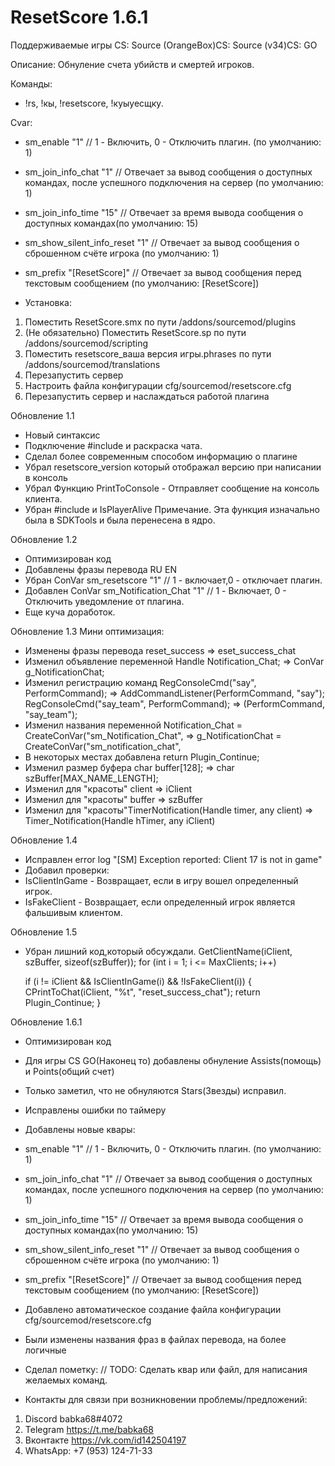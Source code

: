# ResetScore 1.6.1
Поддерживаемые игры	CS: Source (OrangeBox)CS: Source (v34)CS: GO

Описание: Обнуление счета убийств и смертей игроков.

Команды: 
- !rs, !кы, !resetscore, !куыуесщку.

Cvar:
- sm_enable 					"1" 					// 1 - Включить, 0 - Отключить плагин. (по умолчанию: 1)
- sm_join_info_chat 			"1" 					// Отвечает за вывод сообщения о доступных командах, после успешного подключения на сервер (по умолчанию: 1)
- sm_join_info_time				"15"					// Отвечает за время вывода сообщения о доступных командах(по умолчанию: 15)
- sm_show_silent_info_reset 	"1"						// Отвечает за вывод сообщения о сброшенном счёте игрока (по умолчанию: 1)
- sm_prefix						"[ResetScore]"  		// Отвечает за вывод сообщения перед текстовым сообщением (по умолчанию: [ResetScore])

- Установка:
1) Поместить ResetScore.smx по пути /addons/sourcemod/plugins
2) (Не обязательно) Поместить ResetScore.sp по пути /addons/sourcemod/scripting
3) Поместить resetscore_ваша версия игры.phrases по пути /addons/sourcemod/translations
4) Перезапустить сервер
4) Настроить файла конфигурации cfg/sourcemod/resetscore.cfg
5) Перезапустить сервер и наслаждаться работой плагина

Обновление 1.1
- Новый синтаксис
- Подключение #include <morecolors> и раскраска чата.
- Сделал более современным способом информацию о плагине
- Убрал resetscore_version который отображал версию при написании в консоль
- Убрал Функцию PrintToConsole - Отправляет сообщение на консоль клиента.
- Убран #include <sdktools> и IsPlayerAlive 
Примечание. Эта функция изначально была в SDKTools и была перенесена в ядро.

Обновление 1.2
- Оптимизирован код
- Добавлены фразы перевода RU EN
- Убран ConVar sm_resetscore "1" // 1 - включает,0 - отключает плагин.
- Добавлен ConVar sm_Notification_Chat "1" // 1 - Включает, 0 - Отключить уведомление от плагина.
- Еще куча доработок.

Обновление 1.3
Мини оптимизация:
- Изменены фразы перевода 
reset_success => eset_success_chat
- Изменил объявление переменной
Handle Notification_Chat; => ConVar g_NotificationChat;
- Изменил регистрацию команд
RegConsoleCmd("say", PerformCommand); => AddCommandListener(PerformCommand, "say");
RegConsoleCmd("say_team", PerformCommand); => (PerformCommand, "say_team");
- Изменил названия переменной
Notification_Chat = CreateConVar("sm_Notification_Chat", =>  g_NotificationChat = CreateConVar("sm_notification_chat",
- В некоторых местах добавлена return Plugin_Continue;
- Изменил размер буфера char buffer[128];  => char szBuffer[MAX_NAME_LENGTH];
- Изменил для "красоты" client => iClient
- Изменил для "красоты" buffer => szBuffer
- Изменил для "красоты"TimerNotification(Handle timer, any client) =>  Timer_Notification(Handle hTimer, any iClient)

Обновление 1.4
- Исправлен error log "[SM] Exception reported: Client 17 is not in game"
- Добавил проверки:
- IsClientInGame - Возвращает, если в игру вошел определенный игрок.
- IsFakeClient - Возвращает, если определенный игрок является фальшивым клиентом.

Обновление 1.5
- Убран лишний код,который обсуждали.
	GetClientName(iClient, szBuffer, sizeof(szBuffer));
    for (int i = 1; i <= MaxClients; i++)
        
    if (i != iClient && IsClientInGame(i) && !IsFakeClient(i))
    {
        CPrintToChat(iClient, "%t", "reset_success_chat");
        return Plugin_Continue;
    }

Обновление 1.6.1
- Оптимизирован код
- Для игры CS GO(Наконец то) добавлены обнуление Assists(помощь) и Points(общий счет)
- Только заметил, что не обнуляются Stars(Звезды) исправил.
- Исправлены ошибки по таймеру
- Добавлены новые квары:
- sm_enable 					"1" 					// 1 - Включить, 0 - Отключить плагин. (по умолчанию: 1)
- sm_join_info_chat 			"1" 					// Отвечает за вывод сообщения о доступных командах, после успешного подключения на сервер (по умолчанию: 1)
- sm_join_info_time				"15"					// Отвечает за время вывода сообщения о доступных командах(по умолчанию: 15)
- sm_show_silent_info_reset 	"1"						// Отвечает за вывод сообщения о сброшенном счёте игрока (по умолчанию: 1)
- sm_prefix						"[ResetScore]"  		// Отвечает за вывод сообщения перед текстовым сообщением (по умолчанию: [ResetScore])
- Добавлено автоматическое создание файла конфигурации cfg/sourcemod/resetscore.cfg
- Были изменены названия фраз в файлах перевода, на более логичные
- Сделал пометку: // TODO: Сделать квар или файл, для написания желаемых команд.


- Контакты для связи при возникновении проблемы/предложений: 
1. Discord babka68#4072
2. Telegram https://t.me/babka68
3. Вконтакте https://vk.com/id142504197
4. WhatsApp: +7 (953) 124-71-33

